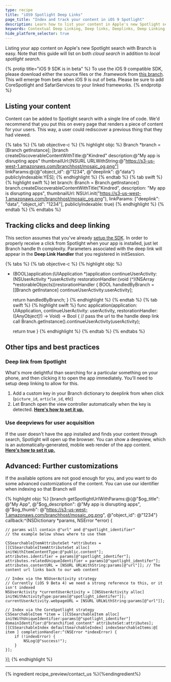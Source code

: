 ```yaml
---
type: recipe
title: "iOS9 Spotlight Deep Links"
page_title: "Index and track your content in iOS 9 Spotlight"
description: Learn how to list your content in Apple's new Spotlight searhc.
keywords: Contextual Deep Linking, Deep links, Deeplinks, Deep Linking, Deeplinking, Deferred Deep Linking, Deferred Deeplinking, iOS9, iOS 9, Apple Spotlight Search
hide_platform_selector: true
---
```


Listing your app content on Apple's new Spotlight search with Branch is easy. Note that this guide will list on both _cloud search_ in addition to _local spotlight search_.

{% protip title="iOS 9 SDK is in beta" %}
To use the iOS 9 compatible SDK, please download either the source files or the .framework from [this branch](https://github.com/BranchMetrics/iOS-Deferred-Deep-Linking-SDK/tree/ios-9-content-discovery). This will emerge from beta when iOS 9 is out of beta. Please be sure to add CoreSpotlight and SafariServices to your linked frameworks.
{% endprotip %}

## Listing your content

Content can be added to Spotlight search with a single line of code. We'd recommend that you put this on every page that renders a piece of content for your users. This way, a user could rediscover a previous thing that they had viewed.

{% tabs %}
{% tab objective-c %}
{% highlight objc %}
Branch *branch = [Branch getInstance];
[branch createDiscoverableContentWithTitle:@"Kindred"
                               description:@"My app is disrupting apps"
                              thumbnailUrl:[NSURL URLWithString:@"https://s3-us-west-1.amazonaws.com/branchhost/mosaic_og.png"]
                                linkParams:@{@"object_id": @"1234",
                              				 @"deeplink": @"data"}
                         publiclyIndexable:YES];
{% endhighlight %}
{% endtab %}
{% tab swift %}
{% highlight swift %}
let branch: Branch = Branch.getInstance()
branch.createDiscoverableContentWithTitle("Kindred",
                              description: "My app is disrupting apps",
                             thumbnailUrl: NSUrl.init("https://s3-us-west-1.amazonaws.com/branchhost/mosaic_og.png"),
                               linkParams: ["deeplink": "data",
                                            "object_id": "1234"],
                        publiclyIndexable: true)
{% endhighlight %}
{% endtab %}
{% endtabs %}

## Tracking clicks and deep linking

This section assumes that you've already [setup the SDK](/recipes/quickstart_guide). In order to properly receive a click from Spotlight when your app is installed, just let Branch handle th complexity. Parameters associated with the deep link will appear in the **Deep Link Handler** that you registered in initSession.

{% tabs %}
{% tab objective-c %}
{% highlight objc %}
- (BOOL)application:(UIApplication *)application
continueUserActivity:(NSUserActivity *)userActivity
 restorationHandler:(void (^)(NSArray *restorableObjects))restorationHandler {
    BOOL handledByBranch = [[Branch getInstance] continueUserActivity:userActivity];
    
    return handledByBranch;
}
{% endhighlight %}
{% endtab %}
{% tab swift %}
{% highlight swift %}
func application(application: UIApplication, continueUserActivity: userActivity, restorationHandler: ([AnyObject]!) -> Void) -> Bool {
    // pass the url to the handle deep link call
    Branch.getInstance().continueUserActivity(userActivity);

    return true
}
{% endhighlight %}
{% endtab %}
{% endtabs %}

## Other tips and best practices

### Deep link from Spotlight

What's more delightful than searching for a particular something on your phone, and then clicking it to open the app immediately. You'll need to setup deep linking to allow for this.

1. Add a custom key in your Branch dictionary to deeplink from when click (`picture_id`, `article_id`, etc)
2. Let Branch open the view controller automatically when the key is detected. [**Here's how to set it up.**](/recipes/easy_deep_linking/ios)

### Use deepviews for user acquisition

If the user doesn't have the app installed and finds your content through search, Spotlight will open up the browser. You can show a deepview, which is an automatically-generated, mobile web render of the app content. [**Here's how to set it up.**](/recipes/deepviews/ios)

## Advanced: Further customizations

If the available options are not good enough for you, and you want to do some advanced customizations of the content. You can use our identifier when indexing so that Branch will 

{% highlight objc %}
[branch getSpotlightUrlWithParams:@{@"$og_title": @"My App",
                                    @"$og_description": @"My app is disrupting apps",
                                    @"$og_thumb": @"https://s3-us-west-1.amazonaws.com/branchhost/mosaic_og.png",
                                    @"object_id": @"1234"}
                         callback:^(NSDictionary *params, NSError *error) {
    
    // params will contain @"url" and @"spotlight_identifier"
    // the example below shows where to use them

    CSSearchableItemAttributeSet *attributes = [[CSSearchableItemAttributeSet alloc] initWithItemContentType:@"public.content"];
    attributes.identifier = params[@"spotlight_identifer"];
    attributes.relatedUniqueIdentifier = params[@"spotlight_identifer"];
    attributes.contentURL = [NSURL URLWithString:params[@"url"]]; // The content url links back to our web content
    
    // Index via the NSUserActivity strategy
    // Currently (iOS 9 Beta 4) we need a strong reference to this, or it isn't indexed
    NSUserActivity *currentUserActivity = [[NSUserActivity alloc] initWithActivityType:params[@"spotlight_identifer"]];
    currentUserActivity.webpageURL = [NSURL URLWithString:params[@"url"]];
                             
    // Index via the CoreSpotlight strategy
    CSSearchableItem *item = [[CSSearchableItem alloc] initWithUniqueIdentifier:params[@"spotlight_identifer"] domainIdentifier:@"branchified_content" attributeSet:attributes];
    [[CSSearchableIndex defaultSearchableIndex] indexSearchableItems:@[ item ] completionHandler:^(NSError *indexError) {
        if (!indexError) {
            NSLog(@"success!");
        }
    }];
}];
{% endhighlight %}

-----

{% ingredient recipe_preview/contact_us %}{%endingredient%}